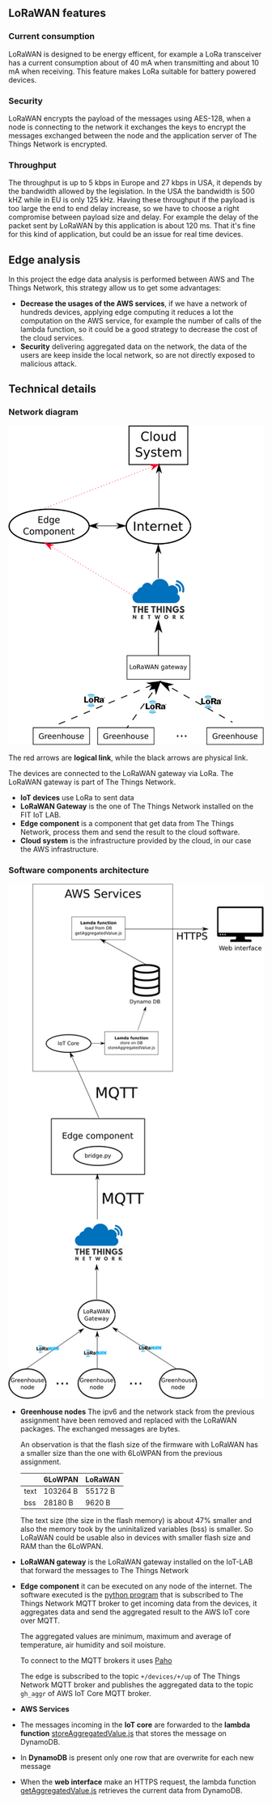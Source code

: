 ## **LoRaWAN features**

### Current consumption

LoRaWAN is designed to be energy efficent, for example a LoRa transceiver has a current consumption about of 40 mA when transmitting and about 10 mA when receiving. 
This feature makes LoRa suitable for battery powered devices.

### Security

LoRaWAN encrypts the payload of the messages using AES-128, when a node is connecting to the network it exchanges the keys to encrypt the messages exchanged between the node and the application server of The Things Network is encrypted.

### Throughput

The throughput is up to 5 kbps in Europe and 27 kbps in USA, it depends by the bandwidth allowed by the legislation. In the USA the bandwidth is 500 kHZ while in EU is only 125 kHz.
Having these throughput if the payload is too large the end to end delay increase, so we have to choose a right compromise between payload size and delay.
For example the delay of the packet sent by LoRaWAN by this application is about 120 ms. That it's fine for this kind of application, but could be an issue for real time devices.

## Edge analysis

In this project the edge data analysis is performed between AWS and The Things Network, this strategy allow us to get some advantages:

- **Decrease the usages of the AWS services**, if we have a network of hundreds devices, applying edge computing it reduces a lot the computation on the AWS service, for example the number of calls of the lambda function, so it could be a good strategy to decrease the cost of the cloud services.
- **Security** delivering aggregated data on the network, the data of the users are keep inside the local network, so are not directly exposed to malicious attack.

## Technical details

### Network diagram

![Network diagram](../../resources/images/network_diagram_3_assign.png)

The red arrows are **logical link**, while the black arrows are physical link. 

The devices are connected to the LoRaWAN gateway via LoRa.
The LoRaWAN gateway is part of The Things Network. 

- **IoT devices** use LoRa to sent data
- **LoRaWAN Gateway** is the one of The Things Network installed on the FIT IoT LAB.
- **Edge component** is a component that get data from The Things Network, process them and send the result to the cloud software.
- **Cloud system** is the infrastructure provided by the cloud, in our case the AWS infrastructure.

### Software components architecture

![Software component](../../resources/images/software_diagram_3_assign.png)



- **Greenhouse nodes**
  The ipv6 and the network stack from the previous assignment have been removed and replaced with the LoRaWAN packages.
  The exchanged messages are bytes.

  An observation is that the flash size of the firmware with LoRaWAN has a smaller size than the one with 6LoWPAN from the previous assignment.

  |      | 6LoWPAN  | LoRaWAN |
  | ---- | -------- | ------- |
  | text | 103264 B | 55172 B |
  | bss  | 28180 B  | 9620 B  |

  The text size (the size in the flash memory) is about 47% smaller and also the memory took by the uninitalized variables (bss) is smaller. So LoRaWAN could be usable also in devices with smaller flash size and RAM than the 6LoWPAN.

- **LoRaWAN gateway** is the LoRaWAN gateway installed on the IoT-LAB that forward the messages to The Things Network 

- **Edge component** it can be executed on any node of the internet. The software executed is the [python program](../../src/EdgeSoftware/bridge.py) that is subscribed to The Things Network MQTT broker to get incoming data from the devices, it aggregates data and send the aggregated result to the AWS IoT core over MQTT.

  The aggregated values are minimum, maximum and average of temperature, air humidity and soil moisture.

  To connect to the MQTT brokers it uses [Paho](https://pypi.org/project/paho-mqtt/)

  The edge is subscribed to the topic `+/devices/+/up` of The Things Network MQTT broker and publishes the aggregated data to the topic `gh_aggr` of AWS IoT Core MQTT broker.

-  **AWS Services**

  - The messages incoming in the **IoT core** are forwarded to the **lambda function** [storeAggregatedValue.js](../../src/AWS/storeAggregatedValue.js) that stores the message on DynamoDB.
  - In **DynamoDB** is present only one row that are overwrite for each new message
  - When the **web interface** make an HTTPS request, the lambda function [getAggregatedValue.js](../../src/AWS/getAggregatedValue.js) retrieves the current data from DynamoDB.